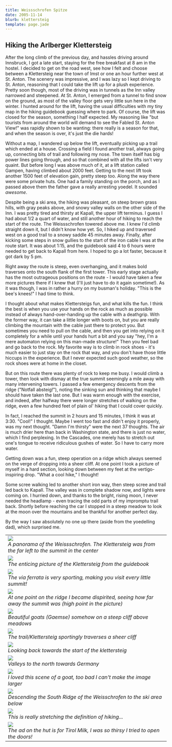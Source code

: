 ```yaml
--- 
title: Weissschrofen Spitze
date: 2005-11-14
blurb: klettersteig
template: page.jade 
--- 
```


<h2>Hiking the Arlberger Klettersteig</h2>


After the long climb of the previous day, and hassles driving around Innsbruck, I got a late start, staying for
the free breakfast at 8 am in the hostel. I decided to get on the road west, see how I felt and choose between 
a Klettersteig near the town of Imst or one an hour further west at St. Anton. The scenery was impressive, and I was
lazy so I kept driving to St. Anton, reasoning that I could take the lift up for a plush experience. Pretty soon
though, most of the driving was in tunnels as the Inn valley narrowed and steepened. At St. Anton, I emerged from
a tunnel to find snow on the ground, as most of the valley floor gets very little sun here in the winter. I hunted
around for the lift, having the usual difficulties with my tiny map in the hiking guidebook guessing where to park.
Of course, the lift was closed for the season, something I half expected. My reasoning like "but tourists from
around the world will demand to see the Fabled St. Anton View!" was rapidly shown to be wanting: there really is
a season for that, and when the season is over, it's just the die hards!


Without a map, I wandered up below the lift, eventually picking up a trail which ended at a house. Crossing a field
I found another trail, always going up, connecting bits of trail and following my nose. The town itself has big
power lines going through, and so that combined with all the lifts isn't very quaint. But before long I was above
much of it, at a lift station called Gampen, having climbed about 2000 feet. Getting to the next lift took another 1500
feet of elevation gain, pretty steep too. Along the way there were some private huts. One had a family standing on the
porch, and as I passed above them the father gave a really arresting yoedel. It sounded <i>awesome</i>.


Despite being a ski area, the hiking was pleasant, on steep brown grass hills, with gray peaks above, and snowy valley
walls on the other side of the Inn. I was pretty tired and thirsty at Kapall, the upper lift terminus. I guess I had about 1/2 a quart of water, and still another hour of hiking to reach the start of the route. The Weissschrofen towered above me. I knew I'd climb straight down it, but I didn't know how yet. So, I hiked up and traversed west on a good trail to a snowy saddle 45 minutes away. Finally, after kicking some steps in snow gullies to the start of the iron cable I was
at the route start. It was about 1:15, and the guidebook said 4 to 6 hours were needed to get back to Kapall from here.
I hoped to go a lot faster, because it got dark by 5 pm.


Right away the route is steep, even overhanging, and it makes bold traverses onto the south flank of the first tower. 
This early stage actually has the most outrageous positions on the route - I would have taken a few more pictures there
if I knew that (I'll just have to do it again sometime!). As it was though, I was in rather a hurry on my busman's
holiday. "This is the bee's knees!" I had time to think.


I thought about what makes Klettersteigs fun, and what kills the fun. I think the best is when you use your hands on
the rock as much as possible instead of always hand-over-handing up the cable with a deathgrip. With the former way,
it can take a little longer with boots on, but you are really climbing the mountain with the cable just there to
protect you. But sometimes you need to pull on the cable, and then you get into relying on it completely for a while
until your hands hurt a bit and you say "hey, I'm a mere automaton relying on this man-made structure!" Then you
feel bad and go back to the rock. My favorite way is to climb in rock shoes - it's much easier to just stay on the
rock that way, and you don't have those little hiccups in the experience. But I never expected such good weather, so
the rock shoes were at home in the closet.


But on this route there was plenty of rock to keep me busy. I would climb a tower, then look with dismay at the true summit seemingly a mile away with many intervening towers. I passed a few emergency descents from the ridge ("Notfall absteig!"), noting the sinking sun and thinking that maybe I should have taken the last one. But I was warm enough
with the exercise, and indeed, after halfway there were longer stretches of walking on the ridge, even a few
hundred feet of plain ol' hiking that I could cover quickly. 


In fact, I reached the summit in 2 hours and 15 minutes, I think it was at 3:30. "Cool!" I thought. Maybe I went too fast and didn't enjoy it properly, was my next thought. "Damn I'm thirsty" were the next 37 thoughts. The air is much drier here than back in Washington state, and there is just no water, which I find perplexing. In the Cascades, one
merely has to stretch out one's tongue to receive ridiculous gushes of water. So I have to carry more water.


Getting down was a fun, steep operation on a ridge which always seemed on the verge of dropping into a sheer cliff. 
At one point I took a picture of myself in a hard section, looking down between my feet at the vertigo-inspiring
drop. "What a cool hike," I thought!


Some scree walking led to another short iron way, then steep scree and trail led back to Kapall. The valley was in
complete shadow now, and lights were coming on. I hurried down, and thanks to the bright, rising moon, I never needed
the headlamp - even tracing the odd parts of my impromptu trail back. Shortly before reaching the car I stopped in
a steep meadow to look at the moon over the mountains and be thankful for another perfect day.


By the way I saw absolutely no one up there (aside from the yoedelling dad), which surprised me.




</td>

<td width="30%" valign=top>
<table>
<tr><td>
<a href="images/pano1.jpg"><img src="images/pano1.jpg"></a><br>
<i>A panorama of the Weissschrofen. The Klettersteig was from the far left to the summit in the center</i>
</td></tr>
<tr><td>
<a href="images/arlbergfun.jpg"><img src="images/arlbergfun.jpg"></a><br>
<i>The enticing picture of the Klettersteig from the guidebook</i>
</td></tr>
<tr><td>
<a href="images/astontower.jpg"><img src="images/astontower.jpg"></a><br>
<i>The via ferrata is very sporting, making you visit every little summit!</i>
</td></tr>
<tr><td>
<a href="images/restofridge.jpg"><img src="images/restofridge.jpg"></a><br>
<i>At one point on the ridge I became dispirited, seeing how far away the summit was (high point in the picture)</i>
</td></tr>
<tr><td>
<a href="images/seethegoats.jpg"><img src="images/seethegoats.jpg"></a><br>
<i>Beautiful goats (Gaemse) somehow on a steep cliff above meadows</i>
</td></tr>
<tr><td>
<a href="images/thetrail.jpg"><img src="images/thetrail.jpg"></a><br>
<i>The trail/Klettersteig sportingly traverses a sheer cliff</i>
</td></tr>
<tr><td>
<a href="images/camefrom.jpg"><img src="images/camefrom.jpg"></a><br>
<i>Looking back towards the start of the klettersteig</i>
</td></tr>
<tr><td>
<a href="images/viewnorth.jpg"><img src="images/viewnorth.jpg"></a><br>
<i>Valleys to the north towards Germany</i>
</td></tr>
<tr><td>
<a href="images/goatsm.jpg"><img src="images/goatsm.jpg"></a><br>
<i>I loved this scene of a goat, too bad I can't make the image larger</i>
</td></tr>
<tr><td>
<a href="images/southridge.jpg"><img src="images/southridge.jpg"></a><br>
<i>Descending the South Ridge of the Weisschrofen to the ski area below</i>
</td></tr>
<tr><td>
<a href="images/alookdown.jpg"><img src="images/alookdown.jpg"></a><br>
<i>This is really stretching the definition of hiking...</i>
</td></tr>
<tr><td>
<a href="images/tirolmilch.jpg"><img src="images/tirolmilch.jpg"></a><br>
<i>The ad on the hut is for Tirol Milk, I was so thirsy I tried to open the doors!</i>
</td></tr>
</table>
